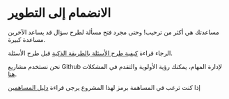 # الانضمام إلى التطوير

مساعدتك هي أكثر من ترحيب! وحتى مجرد فتح مسألة لطرح سؤال قد يساعد الآخرين مساعدة كبيرة.

الرجاء قراءة [كيفية طرح الأسئلة بالطريقة الذكية](http://www.catb.org/~esr/faqs/smart-questions.html) قبل طرح الأسئلة.

نحن نستخدم مشاريع Github لإدارة المهام، يمكنك رؤية الأولوية والتقدم في المشكلات [هنا](https://github.com/orgs/go-rod/projects/1).

إذا كنت ترغب في المساهمة برمز لهذا المشروع يرجى قراءة [دليل المساهمين](https://github.com/go-rod/rod/blob/master/.github/CONTRIBUTING.md)
